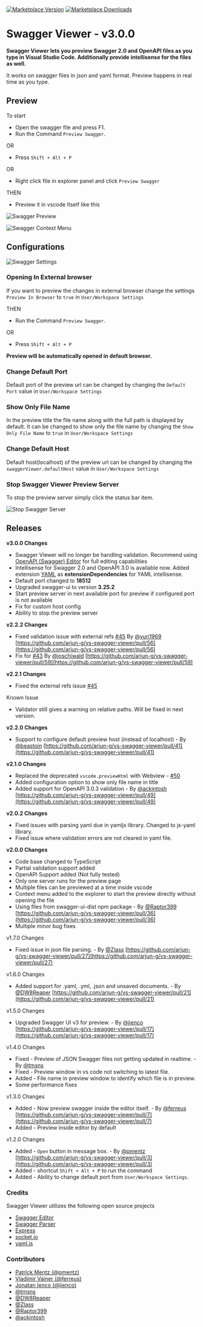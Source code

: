 [![Marketplace Version](https://vsmarketplacebadge.apphb.com/version/Arjun.swagger-viewer.svg "Current Release")](https://marketplace.visualstudio.com/items?itemName=Arjun.swagger-viewer) [![Marketplace Downloads](https://vsmarketplacebadge.apphb.com/downloads-short/Arjun.swagger-viewer.svg "Current Release")](https://marketplace.visualstudio.com/items?itemName=Arjun.swagger-viewer)

# Swagger Viewer - v3.0.0
**Swagger Viewer lets you preview Swagger 2.0 and OpenAPI files as you type in Visual Studio Code. Additionally provide intellisense for the files as well.**

It works on swagger files in json and yaml format. Preview happens in real time as you type.

## Preview

To  start
* Open the swagger file and press F1.
* Run the Command `Preview Swagger`.

OR
* Press  `Shift + Alt + P`

OR
* Right click file in explorer panel and click `Preview Swagger`

THEN

* Preview it in vscode Itself like this

![Swagger Preview](https://cdn.rawgit.com/arjun-g/vs-swagger-viewer/master/docs/swagger-preview.gif)

![Swagger Context Menu](https://cdn.rawgit.com/arjun-g/vs-swagger-viewer/master/docs/swagger-context-menu.png)

## Configurations

![Swagger Settings](https://cdn.rawgit.com/arjun-g/vs-swagger-viewer/master/docs/swagger-settings.png)

### Opening In External browser

If you want to preview the changes in external browser change the settings `Preview In Browser` to `true` in `User/Workspace Settings`

THEN
* Run the Command `Preview Swagger`.

OR
* Press  `Shift + Alt + P`

**Preview will be automatically opened in default browser.**

### Change Default Port

Default port of the preview url can be changed by changing the `Default Port` value in `User/Workspace Settings`

### Show Only File Name

In the preview title the file name along with the full path is displayed by default. It can be changed to show only the file name by changing the `Show Only File Name` to `true` in `User/Workspace Settings`

### Change Default Host

Default host(localhost) of the preview url can be changed by changing the `swaggerViewer.defaultHost` value in `User/Workspace Settings`

### Stop Swagger Viewer Preview Server

To stop the preview server simply click the status bar item.

![Stop Swagger Server](https://cdn.rawgit.com/arjun-g/vs-swagger-viewer/master/docs/stop-swagger.png)

## Releases

**v3.0.0 Changes**
* Swagger Viewer will no longer be handling validation. Recommend using [OpenAPI (Swagger) Editor](https://marketplace.visualstudio.com/items?itemName=42Crunch.vscode-openapi) for full editing capabilities
* Intellisense for Swagger 2.0 and OpenAPI 3.0 is available now. Added extension [YAML](https://marketplace.visualstudio.com/items?itemName=redhat.vscode-yaml) as **extensionDependencies** for YAML intellisense.
* Default port changed to **18512**
* Upgraded swagger-ui to version **3.25.2**
* Start preview server in next available port for preview if configured port is not available
* Fix for custom host config
* Ability to stop the preview server

**v2.2.2 Changes**
* Fixed validation issue with external refs [#45](https://github.com/arjun-g/vs-swagger-viewer/issues/45) By [@yuri1969](https://github.com/yuri1969) [https://github.com/arjun-g/vs-swagger-viewer/pull/56](https://github.com/arjun-g/vs-swagger-viewer/pull/56)
* Fix for [#43](https://github.com/arjun-g/vs-swagger-viewer/issues/43) By [@joschiwald](https://github.com/joschiwald) [https://github.com/arjun-g/vs-swagger-viewer/pull/59](https://github.com/arjun-g/vs-swagger-viewer/pull/59)

**v2.2.1 Changes**
* Fixed the external refs issue [#45](https://github.com/arjun-g/vs-swagger-viewer/issues/45)

Known Issue
* Validator still gives a warning on relative paths. Will be fixed in next version.

**v2.2.0 Changes**
* Support to configure default preview host (instead of localhost) - By [@beastoin](https://github.com/beastoin) [https://github.com/arjun-g/vs-swagger-viewer/pull/41](https://github.com/arjun-g/vs-swagger-viewer/pull/41)

**v2.1.0 Changes**
* Replaced the deprecated `vscode.previewHtml` with Webview - [#50](https://github.com/arjun-g/vs-swagger-viewer/issues/50)
* Added configuration option to show only file name in title
* Added support for OpenAPI 3.0.3 validation - By [@ackintosh](https://github.com/ackintosh) [https://github.com/arjun-g/vs-swagger-viewer/pull/49](https://github.com/arjun-g/vs-swagger-viewer/pull/49)

**v2.0.2 Changes**
* Fixed issues with parsing yaml due in yamljs library. Changed to js-yaml library.
* Fixed issue where validation errors are not cleared in yaml file.

**v2.0.0 Changes**
* Code base changed to TypeScript
* Partial validation support added
* OpenAPI Support added (Not fully tested)
* Only one server runs for the preview page
* Multiple files can be previewed at a time inside vscode
* Context menu added to the explorer to start the preview directly without opening the file
* Using files from swagger-ui-dist npm package - By [@Raptor399](https://github.com/Raptor399) [https://github.com/arjun-g/vs-swagger-viewer/pull/36](https://github.com/arjun-g/vs-swagger-viewer/pull/36)
* Multiple minor bug fixes

v1.7.0 Changes
* Fixed issue in json file parsing. - By [@Zlass](https://github.com/Zlass) [https://github.com/arjun-g/vs-swagger-viewer/pull/27](https://github.com/arjun-g/vs-swagger-viewer/pull/27)

v1.6.0 Changes
* Added support for .yaml, .yml, .json and unsaved documents. - By [@DW8Reaper](https://github.com/DW8Reaper) [https://github.com/arjun-g/vs-swagger-viewer/pull/21](https://github.com/arjun-g/vs-swagger-viewer/pull/21)

v1.5.0 Changes

* Upgraded Swagger UI v3 for preview. - By [@jienco](https://github.com/jienco) [https://github.com/arjun-g/vs-swagger-viewer/pull/17](https://github.com/arjun-g/vs-swagger-viewer/pull/17)

v1.4.0 Changes

* Fixed - Preview of JSON Swagger files not getting updated in realtime. - By [@tmsns](https://github.com/tmsns)
* Fixed - Preview window in vs code not switching to latest file.
* Added - File name in preview window to identify which file is in preview.
* Some performance fixes

v1.3.0 Changes

* Added - Now preview swagger inside the editor itself. - By [@ferreus](https://github.com/ferreus) [https://github.com/arjun-g/vs-swagger-viewer/pull/7](https://github.com/arjun-g/vs-swagger-viewer/pull/7)
* Added - Preview inside editor by default

v1.2.0 Changes

* Added - `Open` button in message box. - By [@pmentz](https://github.com/pmentz) [https://github.com/arjun-g/vs-swagger-viewer/pull/3](https://github.com/arjun-g/vs-swagger-viewer/pull/3)
* Added - shortcut `Shift + Alt + P` to run the command
* Added - Ability to change default port from `User/Workspace Settings`.

### Credits
Swagger Viewer utilizes the following open source projects
* [Swagger Editor](https://github.com/swagger-api/swagger-editor)
* [Swagger Parser](https://github.com/BigstickCarpet/swagger-parser)
* [Express](https://github.com/expressjs/express)
* [socket.io](https://github.com/socketio/socket.io/)
* [yaml.js](https://github.com/jeremyfa/yaml.js)

### Contributors
* [Patrick Mentz (@pmentz)](https://github.com/pmentz)
* [Vladimir Vainer (@ferreus)](https://github.com/ferreus)
* [Jonatan Ienco (@jienco)](https://github.com/jienco)
* [@tmsns](https://github.com/tmsns)
* [@DW8Reaper](https://github.com/DW8Reaper)
* [@Zlass](https://github.com/Zlass)
* [@Raptor399](https://github.com/Raptor399)
* [@ackintosh](https://github.com/ackintosh)